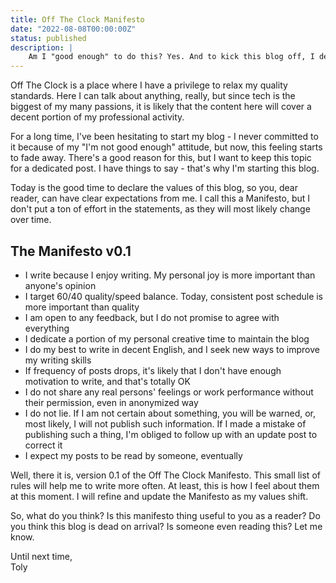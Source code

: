 ```yaml
---
title: Off The Clock Manifesto
date: "2022-08-08T00:00:00Z"
status: published
description: |
    Am I "good enough" to do this? Yes. And to kick this blog off, I declare my values in a Manifesto
---
```


Off The Clock is a place where I have a privilege to relax my quality standards. Here I can talk about anything, really, but since tech is the biggest of my many passions, it is likely that the content here will cover a decent portion of my professional activity.

For a long time, I've been hesitating to start my blog - I never committed to it because of my "I'm not good enough" attitude, but now, this feeling starts to fade away. There's a good reason for this, but I want to keep this topic for a dedicated post. I have things to say - that's why I'm starting this blog.

Today is the good time to declare the values of this blog, so you, dear reader, can have clear expectations from me. I call this a Manifesto, but I don't put a ton of effort in the statements, as they will most likely change over time.

## The Manifesto v0.1
* I write because I enjoy writing. My personal joy is more important than anyone's opinion
* I target 60/40 quality/speed balance. Today, consistent post schedule is more important than quality
* I am open to any feedback, but I do not promise to agree with everything
* I dedicate a portion of my personal creative time to maintain the blog
* I do my best to write in decent English, and I seek new ways to improve my writing skills
* If frequency of posts drops, it's likely that I don't have enough motivation to write, and that's totally OK
* I do not share any real persons' feelings or work performance without their permission, even in anonymized way
* I do not lie. If I am not certain about something, you will be warned, or, most likely, I will not publish such information. If I made a mistake of publishing such a thing, I'm obliged to follow up with an update post to correct it
* I expect my posts to be read by someone, eventually

Well, there it is, version 0.1 of the Off The Clock Manifesto. This small list of rules will help me to write more often. At least, this is how I feel about them at this moment. I will refine and update the Manifesto as my values shift.

So, what do you think? Is this manifesto thing useful to you as a reader? Do you think this blog is dead on arrival? Is someone even reading this? Let me know.

Until next time,  
Toly